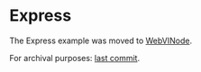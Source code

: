 # Express

The Express example was moved to [WebVINode](../WebVINode/).

For archival purposes: [last commit](https://github.com/rajsite/webvi-experiments/tree/886143dadbf6e2985184eb77f2a7dbe6e83fbb2b/Express).
